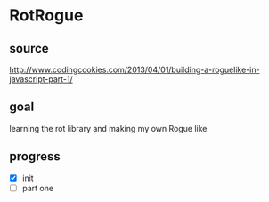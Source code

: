 # RotRogue

## source
http://www.codingcookies.com/2013/04/01/building-a-roguelike-in-javascript-part-1/

## goal
learning the rot library and making my own Rogue like

## progress
- [x] init
- [ ] part one

